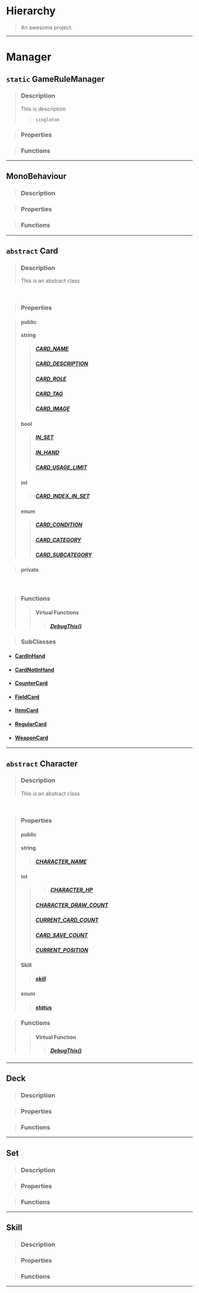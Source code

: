 # Hierarchy 

> An awesome project.

---


# Manager
## `static` GameRuleManager
> ### Description
> This is description
> > `singleton`

> ### Properties

> ### Functions
---



## MonoBehaviour
> ### Description

> ### Properties

> ### Functions
---



## `abstract` Card 

> ### Description
> This is an abstract class

<br>

> ### Properties

> #### public 
> **string**
>> ##### [CARD_NAME](Card.Properties/CARD_NAME.md)
>> ##### [CARD_DESCRIPTION](Card.Properties/CARD_DESCRIPTION.md)
>> ##### [CARD_ROLE](Card.Properties/CARD_ROLE.md)
>> ##### [CARD_TAG](Card.Properties/CARD_TAG.md)
>> ##### [CARD_IMAGE](Card.Properties/CARD_IMAGE.md)
>
> **bool**
>> ##### [IN_SET](Card.Properties/IN_SET.md)
>> ##### [IN_HAND](Card.Properties/IN_HAND.md)
>> ##### [CARD_USAGE_LIMIT](Card.Properties/CARD_USAGE_LIMIT.md)
>
> **int**
>> ##### [CARD_INDEX_IN_SET](Card.Properties/CARD_INDEX_IN_SET.md)
>
> **enum**
>> ##### [CARD_CONDITION](Card.Properties/CARD_CONDITION.md)
>> ##### [CARD_CATEGORY](Card.Properties/CARD_CATEGORY.md)
>> ##### [CARD_SUBCATEGORY](Card.Properties/CARD_SUBCATEGORY.md)



> #### private
<br>


> ### Functions
>> #### Virtual Functions
>>
>>> ##### [DebugThis()](Card.Properties/VirtualFuntion.md)



> ### SubClasses
  - #### [CardInHand](Card.Properties/CardInHand.md)
  - #### [CardNotInHand](Card.Properties/CardNotInHand.md)
  - #### [CounterCard](Card.Properties/CounterCard.md)
  - #### [FieldCard](Card.Properties/FieldCard.md)
  - #### [ItemCard](Card.Properties/ItemCard.md)
  - #### [RegularCard](Card.Properties/RegularCard.md)
  - #### [WeaponCard](Card.Properties/WeaponCard.md)
---





## `abstract` Character

> ### Description
> This is an abstract class

<br>

> ### Properties
> #### public
> **string**
>> ##### [CHARACTER_NAME](Character.Properties/CHARACTER_NAME.md)
>
>
> **int**
> >> ##### [CHARACTER_HP](Character.Properties/CHARACTER_HP.md)
>> ##### [CHARACTER_DRAW_COUNT](Character.Properties/CHARACTER_DRAW_COUNT.md)
>> ##### [CURRENT_CARD_COUNT](Character.Properties/CURRENT_CARD_COUNT.md)
>> ##### [CARD_SAVE_COUNT](Character.Properties/CARD_SAVE_COUNT.md)
>> ##### [CURRENT_POSITION](Character.Properties/CURRENT_POSITION.md)
>
>
>**Skill**
>> ##### [skill]()
>
>**enum**
>> ##### [status](Character.Properties/status.md)





> ### Functions
>> #### Virtual Function
>>
>>> ##### [DebugThis()]()
---



## Deck

> ### Description

> ### Properties

> ### Functions

---


## Set

> ### Description

> ### Properties

> ### Functions

---


## Skill

> ### Description

> ### Properties

> ### Functions

---